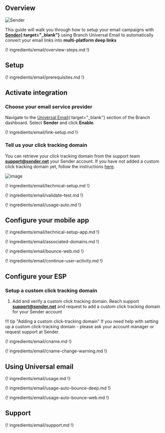 ## Overview

![Sender](/_assets/img/pages/email/sender/sender.png)

This guide will walk you through how to setup your email campaigns with **[Sender](https://www.sender.net/){:target="\_blank"}** using Branch Universal Email to automatically convert your email links into **multi-platform deep links**

{! ingredients/email/overview-steps.md !}

## Setup

{! ingredients/email/prerequisites.md !}

## Activate integration

### Choose your email service provider

Navigate to the [Universal Email](https://dashboard.branch.io/email){:target="\_blank"} section of the Branch dashboard. Select **Sender** and click **Enable**.

{! ingredients/email/link-setup.md !}

### Tell us your click tracking domain

You can retrieve your click tracking domain from the support team **support@sender.net** your Sender account. If you have not added a custom click tracking domain yet, follow the instructions [here](#setup-a-custom-click-tracking-domain).

![image](/_assets/img/pages/email/sender/setup-config.png)

{! ingredients/email/technical-setup.md !}

{! ingredients/email/validate-test.md !}

{! ingredients/email/usage-auto.md !}

## Configure your mobile app

{! ingredients/email/technical-setup-app.md !}

{! ingredients/email/associated-domains.md !}

{! ingredients/email/bounce-web.md !}

{! ingredients/email/continue-user-activity.md !}

## Configure your ESP

### Setup a custom click tracking domain

1. Add and verify a custom click tracking domain. Reach support **support@sender.net** and request to add a custom click tracking domain for your Sender account

!!! tip "Adding a custom click-tracking domain"
    If you need help with setting up a custom click-tracking domain - please ask your account manager or request support at Sender.

{! ingredients/email/cname.md !}

{! ingredients/email/cname-change-warning.md !}

## Using Universal email

{! ingredients/email/usage.md !}

{! ingredients/email/usage-auto-bounce-deep.md !}

{! ingredients/email/usage-auto-bounce-web.md !}

## Support

{! ingredients/email/support.md !}
